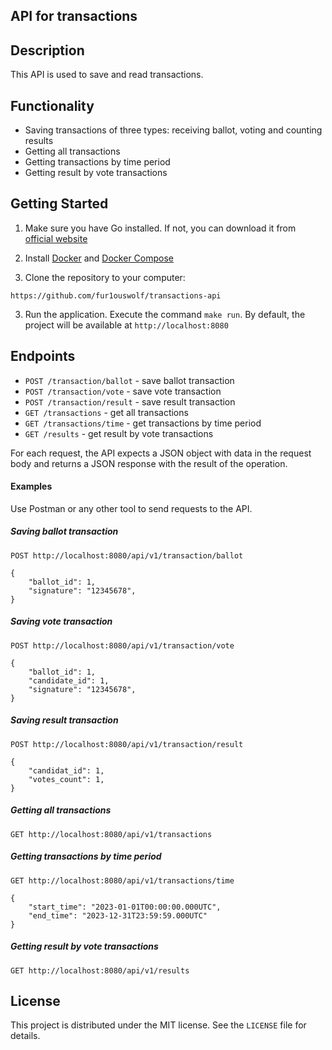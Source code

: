 ## API for transactions

## Description

This API is used to save and read transactions.

## Functionality
+ Saving transactions of three types: receiving ballot, voting and counting results
+ Getting all transactions
+ Getting transactions by time period
+ Getting result by vote transactions

## Getting Started

1. Make sure you have Go installed. If not, you can download it from [official website](https://golang.org/dl/)

2. Install [Docker](https://docs.docker.com/get-docker/) and [Docker Compose](https://docs.docker.com/compose/install/)

2. Clone the repository to your computer:
```
https://github.com/fur1ouswolf/transactions-api
```

3. Run the application. Execute the command `make run`. By default, the project will be available at `http://localhost:8080`

## Endpoints
- `POST /transaction/ballot` - save ballot transaction
- `POST /transaction/vote` - save vote transaction
- `POST /transaction/result` - save result transaction
- `GET /transactions` - get all transactions
- `GET /transactions/time` - get transactions by time period
- `GET /results` - get result by vote transactions

For each request, the API expects a JSON object with data in the request body and returns a JSON response with the result of the operation.

#### Examples
Use Postman or any other tool to send requests to the API.
##### Saving ballot transaction
```
POST http://localhost:8080/api/v1/transaction/ballot

{
    "ballot_id": 1,
    "signature": "12345678",
}
```

##### Saving vote transaction
```
POST http://localhost:8080/api/v1/transaction/vote

{
    "ballot_id": 1,
    "candidate_id": 1,
    "signature": "12345678",
}
```

##### Saving result transaction
```
POST http://localhost:8080/api/v1/transaction/result

{
    "candidat_id": 1,
    "votes_count": 1,
}
```

##### Getting all transactions
```
GET http://localhost:8080/api/v1/transactions
```

##### Getting transactions by time period
```
GET http://localhost:8080/api/v1/transactions/time

{
    "start_time": "2023-01-01T00:00:00.000UTC",
    "end_time": "2023-12-31T23:59:59.000UTC"
}
```

##### Getting result by vote transactions
```
GET http://localhost:8080/api/v1/results
```

## License

This project is distributed under the MIT license. See the ``LICENSE`` file for details.